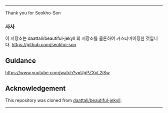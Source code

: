 
---
Thank you for Seokho-Son 





### 사사
이 저장소는 daattali/beautiful-jekyll 의 저장소를 클론하여 커스터마이징한 것입니다.
https://github.com/seokho-son

## Guidance
https://www.youtube.com/watch?v=UgPZXxL2jSw


## Acknowledgement

This repository was cloned from [daattali/beautiful-jekyll](https://github.com/daattali/beautiful-jekyll).

---
